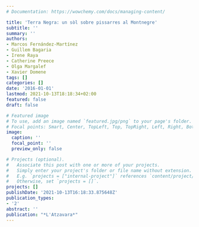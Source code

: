 ```yaml
---
# Documentation: https://wowchemy.com/docs/managing-content/

title: 'Terra Negra: un sòl sobre pissarres al Montnegre'
subtitle: ''
summary: ''
authors:
- Marcos Fernández-Martínez
- Guillem Bagaria
- Irene Raya
- Catherine Preece
- Olga Margalef
- Xavier Domene
tags: []
categories: []
date: '2016-01-01'
lastmod: 2021-10-13T18:18:34+02:00
featured: false
draft: false

# Featured image
# To use, add an image named `featured.jpg/png` to your page's folder.
# Focal points: Smart, Center, TopLeft, Top, TopRight, Left, Right, BottomLeft, Bottom, BottomRight.
image:
  caption: ''
  focal_point: ''
  preview_only: false

# Projects (optional).
#   Associate this post with one or more of your projects.
#   Simply enter your project's folder or file name without extension.
#   E.g. `projects = ["internal-project"]` references `content/project/deep-learning/index.md`.
#   Otherwise, set `projects = []`.
projects: []
publishDate: '2021-10-13T16:18:33.875648Z'
publication_types:
- '2'
abstract: ''
publication: "*L'Atzavara*"
---
```

